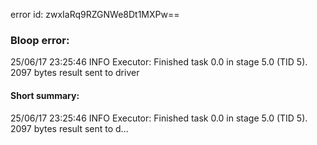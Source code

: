 error id: zwxIaRq9RZGNWe8Dt1MXPw==
### Bloop error:

25/06/17 23:25:46 INFO Executor: Finished task 0.0 in stage 5.0 (TID 5). 2097 bytes result sent to driver
#### Short summary: 

25/06/17 23:25:46 INFO Executor: Finished task 0.0 in stage 5.0 (TID 5). 2097 bytes result sent to d...
